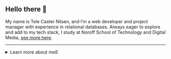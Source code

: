 ## Hello there 👋

My name is Tele Caster Nilsen, and I’m a web developer and project manager with experience in relational databases. Always eager to explore and add to my tech stack, I study at Noroff School of Technology and Digital Media, [see more here](#work-and-studies).

---
<details>
    <summary>Learn more about meß</summary>

🔭 I'm continuously working on toning my developer skills.<br/>
👨‍🎓 I'm a student at [Noroff University](#studies).<br/>
🌱 Currently I am learning **Rust** with [Rustlings](https://github.com/rust-lang/rustlings).<br/>
📚 Reading the 20th Anniversary Edition of [The Pragmatic Programmer](https://www.goodreads.com/book/show/45280024-the-pragmatic-programmer) by Andrew Hunt and David Thomas.

### 👨‍💻 Have a look at some of my work:

- [Portfolio](https://telecasteren.github.io/)
- [Website - telecasternilsen](https://telecasternilsen.netlify.app/)

### 📫 How to reach me:

- [telecasternilsen](https://telecasteren.github.io/)
- [LinkedIn profile](https://www.linkedin.com/in/tele-caster-nilsen-7002b9249/)

## Work and Studies

### Work:

I'm a **Onboarding manager** for a software company called Cubit, delivering **Audit Caseflow Systems** for Governmental bodies. There I'm in charge of handling new incoming clients and their data. So I dive into different relational databases with SQL, Docker and C#(as a C#-reader, I'm not a C#-writer---yet😉), tackling problems on a steady basis.

### School:<br/>

**Front-End development**<br/>
Noroff School of Technology and Digital Media - [Noroff University](https://www.noroff.no/en/studies/vocational-school/front-end-development)

**Other studies**<br/>
[Rustlings](https://github.com/rust-lang/rustlings) and [Book of Rust](https://doc.rust-lang.org/stable/book/)

## Skills and experience:

**Core foundation**

✅ HTML<br/>
✅ CSS<br/>
✅ JavaScript<br/>
🟡 Typescript<br/>
🟡 MySQL / SQL<br/>
🟠 [.NET](https://dotnet.microsoft.com/en-us/) _(Comfortable reading C#.)_<br/>
🟠 [Rust](https://doc.rust-lang.org/stable/book/) _(Beginner—learning fast while chasing problems!)_

**Tools & Frameworks**

✅ [Git](https://git-scm.com/)<br/>
✅ [VS Code](https://code.visualstudio.com/)<br/>
✅ [Node.js](https://nodejs.org/en)<br/>
✅ [Next.js](https://nodejs.org/en)<br/>
✅ [Tailwind](https://tailwindcss.com/)<br/>
✅ [Bootstrap](https://getbootstrap.com/)<br/>
✅ [React](https://react.dev/)<br/>

**Database and deployment tools**
- Docker
- Vercel
- Firebase
- Render

**Expanding into**

🚀 Docker _(Expand my knowledge)_<br/>
🚀 WebAssembly (WASM)<br/>
🚀 Azure _(Familiar, but not actively using)_

## About me:

- I find that learning is the ultimate activity 💡
- Love exploring the world with my fiancé 🌏
- Grew up on the countryside, live in a big city 🌆
- Used to play in bands 🎸

### ⚡ Fun fact

I once participated in a air-guitar competition. And I got pretty far in the **_regionals_**.. Career change? 😜
</details>
